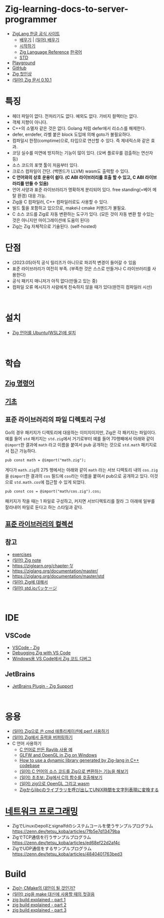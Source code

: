 # Zig-learning-docs-to-server-programmer
  
- [ZigLang 한글 공식 사이트](https://ziglang.org/ko )
    - [배우기](https://ziglang.org/ko/learn/ )  | [(일어) 배우기](https://ziglang.org/ja/learn/overview ) 
    - [시작하기](https://ziglang.org/ko/learn/getting-started/ )
    - [Zig Language Reference](https://ziglang.org/documentation/master/ ) [한국어](https://runebook.dev/ko/docs/zig/-index- )
    - [STD](https://ziglang.org/documentation/master/std/#root )
- [Playground](https://zig-play.dev/ )
- [GitHub](https://github.com/ziglang/zig )
- [Zig 첫인상](https://velog.io/@maxtnuk/Zig-%EC%B2%AB%EC%9D%B8%EC%83%81 ) 
- [(일어) Zig 문서 0.10.1](https://gist.github.com/voluntas/6febea855571bbe19901f0f096245adc )
  
  
# 특징
- 헤더 파일이 없다. 전처리기도 없다. 예외도 없다. 가비지 컬렉터는 없다.
- 객체 지향이 아니다.
- C++의 소멸자 같은 것은 없다. Golang 처럼 defer에서 리소스를 해제한다.
- defer, errdefer, 라벨 붙은 block 도입에 의해 goto가 불필요하다.
- 컴파일시 한정(comptime)으로, 타입으로 연산할 수 있다. 즉 제네릭스와 같은 효과.
- 코딩 실수를 미연에 방지하는 기능이 많이 있다. (오버 플로우를 검출하는 연산자 등)
- 소스 코드의 포맷 툴이 처음부터 있다.
- 크로스 컴파일이 간단. (백엔드가 LLVM) wasm도 출력할 수 있다.
- **C 언어와의 상호 운용이 쉽다. (C ABI 라이브러리를 호출 할 수 있고, C ABI 라이브러리를 만들 수 있음)**
- 언어 사양과 표준 라이브러리가 명확하게 분리되어 있다. free standing(=베어 메탈 환경) 대응 가능.
- Zig을 C 컴파일러, C++ 컴파일러로도 사용할 수 있다.
- 빌드 툴을 포함하고 있으므로, make나 cmake 커멘드가 불필요.
- C 소스 코드를 Zig로 자동 변환하는 도구가 있다. (모든 것이 자동 변환 할 수있는 것은 아니지만 마이그레이션에 도움이 된다)
- Zig는 Zig 자체적으로 기술된다. (self-hosted)  
  

# 단점
- (2023.05)아직 공식 릴리즈가 아니므로 파괴적 변경이 들어갈 수 있음
- 표준 라이브러리가 여전히 부족. (부족한 것은 스스로 만들거나 C 라이브러리를 사용한다)
- 공식 패키지 매니저가 아직 없다(만들고 있는 중)
- 컴파일 오류 메시지가 사람에게 친숙하지 않을 때가 있다(완전히 컴파일러 시선)
  
<br>  
  

# 설치
- [Zig 언어를 Ubuntu(WSL2)에 설치](https://docs.google.com/document/d/e/2PACX-1vSK1VpNBg9P-I1Fvr0LuBlxKAuMtYeH0We7n-jAUqq4x9YDQhS3i0kSVE2O2T0bV01mLmCcZK5m74hX/pub ) 
    
<br>    
     

# 학습

## [Zig 명령어](https://docs.google.com/document/d/e/2PACX-1vRqzUjWtvFSU0hJoHyb9g1B6cD3ZN80ZEw5ftZZM8LQUzkty_6kRZIST0tYVDxfHnW1P1Q25FbGQTCa/pub )
  
## [기초](.\01_basic.md)  
  
## 표준 라이브러리의 파일 디렉토리 구성
Go의 경우 패키지가 디렉토리에 대응하는 이미지이지만, Zig은 각 패키지는 파일이다.  
예를 들어 `std` 패키지는 `std.zig`에서 거기로부터 예를 들어 70행째에서 아래와 같이 `@import`한 결과에 `math` 라고 이름을 붙여서 pub 공개하는 것으로 `std.math` 패키지로서 접근 가능하다.  
```
pub const math = @import("math.zig");
```  
게다가 `math.zig`의 275 행에서는 아래와 같이 `math` 라는 서브 디렉토리 내의 `cos.zig`을 `@import`한 결과의 `cos` 필드에 `cos`라는 이름을 붙여서 pub으로 공개하고 있다. 이것으로 `std.math.cos`에 접근할 수 있게 되었다.  
```
pub const cos = @import("math/cos.zig").cos;
```  
  
패키지가 작을 때는 1 파일로 구성하고, 커지면 서브디렉토리를 잘라 그 아래에 일부를 잘라내어 파일로 둔다고 하는 스타일과 같다.    
  
    
## [표준 라이브러리의 컬렉션](.\02_std-collectios.md)
  

## 참고
- [exercises](https://github.com/ratfactor/ziglings/tree/main/exercises )
- [(일어) Zig note](https://zenn.dev/ousttrue/books/b2ec4e93bdc5c4 )
- https://ziglearn.org/chapter-1/
- https://ziglang.org/documentation/master/
- https://ziglang.org/documentation/master/std
- [(일어) Zig에 대해서](https://zenn.dev/hnakamur/books/memo-about-zig )
- [(일어) std.ioパッケージ](https://zenn.dev/hnakamur/books/memo-about-zig/viewer/io-package )

    
<br>  


# IDE
    
## VSCode
- [VSCode - Zig](https://marketplace.visualstudio.com/items?itemName=prime31.zig)
- [Debugging Zig with VS Code](https://dev.to/watzon/debugging-zig-with-vs-code-44ca )
- [Windows용 VS Code에서 Zig 코드 디버그](https://zhuanlan.zhihu.com/p/463740524 )
  
## JetBrains
- [JetBrains Plugin - Zig Support](https://plugins.jetbrains.com/plugin/18062-zig-support/versions )
  

<br>        
     
      
       



# 응용 
- [(일어) Zig으로 쓴 cmd 애플리케이션에 perf 사용하기](https://zenn.dev/hnakamur/articles/use-perf-to-cli-app-written-in-zig )
- [(일어) Zig에서 출력을 버퍼링하기](https://zenn.dev/woxtu/articles/output-buffering-in-zig )
- C 언어 사용하기
    - [C 언어로 만든 Raylib 사용 예](https://docs.google.com/document/d/e/2PACX-1vT-cav7gSR7sTjLqYMVTpFKLR_YrCNT1t8zLS3e7HoDX5wB16BhYg5w8S_BDFizQtmMzZohBWXB54zN/pub ) 
    - [GLFW and OpenGL in Zig on Windows](https://wirywolf.com/2020/06/glfw-and-opengl-in-zig-on-windows.html )   
    - [How to use a dynamic library generated by Zig-lang in C++ codebase](https://medium.com/codex/how-to-use-a-dynamic-library-generated-by-zig-lang-in-c-codebase-f83790520e03 )    
    - [(일어) C 언어의 소스 코드를 Zig으로 변환하는 기능을 해보기](https://zenn.dev/tetsu_koba/articles/421198dc669f19 )    
    - [(일어) 초초보: Zig에서 C의 함수를 호출해보기](https://qiita.com/tonluqclml/items/6f4119b252056fff0870 )    
    - [(일어) zig으로 OpenGL 그리고 wasm](https://qiita.com/ousttrue/items/4802b61ba340dd7d89f3 )
    - [Zigからlibcのライブラリを呼び出してUNIX時間を文字列表現に変換する](https://zenn.dev/tetsu_koba/articles/262ef6d8539f2e )
    
    
# [네트워크 프로그래밍](.\network_programming.md)
- ZigでLinuxのepollとsignalfdのシステムコールを使うサンプルプログラム  https://zenn.dev/tetsu_koba/articles/7fb5e7d13479ba
- ZigでTCP通信を行うサンプルプログラム  https://zenn.dev/tetsu_koba/articles/ed68ef22d2af4c
- ZigでUDP通信をするサンプルプログラム  https://zenn.dev/tetsu_koba/articles/4840401763bed3


  
# Build 
- [Zig는 CMake의 대안이 될 것인가?](https://docs.google.com/document/d/e/2PACX-1vToY39cQaruHJaT43qCC9pTJk_szsFsaPG3FJusj8FpsY188ZWYPJtAdM-4bB-ten9jN9aBt547AkvZ/pub )
- [(일어) zig을 make 대신에 사용할 때의 첫걸음](https://qiita.com/tonluqclml/items/1724ac070f37c5c0948d )
- [zig build explained - part 1](https://zig.news/xq/zig-build-explained-part-1-59lf )
- [zig build explained - part 2](https://zig.news/xq/zig-build-explained-part-2-1850 )
- [zig build explained - part 3](https://zig.news/xq/zig-build-explained-part-3-1ima )  

  
  

